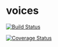 # voices

[![Build Status](https://travis-ci.org/bytecode-hr/voices.svg?branch=master)](https://travis-ci.org/bytecode-hr/voices)

[![Coverage Status](https://coveralls.io/repos/github/msedmak/voices/badge.svg?branch=master)](https://coveralls.io/github/msedmak/voices?branch=master)